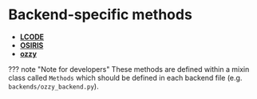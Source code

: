 # Backend-specific methods

<div class="grid cards center single-column" markdown>

- [__LCODE__](lcode.md)
- [__OSIRIS__](osiris.md)
- [__ozzy__](ozzy.md)
</div>

??? note "Note for developers"
    These methods are defined within a mixin class called `Methods` which should be defined in each backend file (e.g. `backends/ozzy_backend.py`).